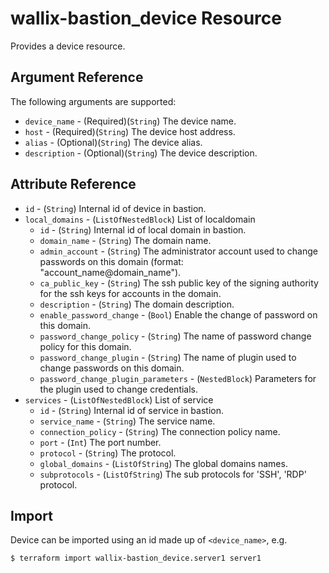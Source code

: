 # wallix-bastion_device Resource

Provides a device resource.

## Argument Reference

The following arguments are supported:

* `device_name` - (Required)(`String`) The device name.
* `host` - (Required)(`String`) The device host address.
* `alias` - (Optional)(`String`) The device alias.
* `description` - (Optional)(`String`) The device description.

## Attribute Reference

* `id` - (`String`) Internal id of device in bastion.
* `local_domains` - (`ListOfNestedBlock`) List of localdomain
  * `id` - (`String`) Internal id of local domain in bastion.
  * `domain_name` - (`String`) The domain name.
  * `admin_account` - (`String`) The administrator account used to change passwords on this domain (format: "account_name@domain_name").
  * `ca_public_key` - (`String`) The ssh public key of the signing authority for the ssh keys for accounts in the domain.
  * `description` - (`String`) The domain description.
  * `enable_password_change` - (`Bool`) Enable the change of password on this domain.
  * `password_change_policy` - (`String`) The name of password change policy for this domain.
  * `password_change_plugin` - (`String`) The name of plugin used to change passwords on this domain.
  * `password_change_plugin_parameters` - (`NestedBlock`) Parameters for the plugin used to change credentials.
* `services` - (`ListOfNestedBlock`) List of service
  * `id` - (`String`) Internal id of service in bastion.
  * `service_name` - (`String`) The service name.
  * `connection_policy` - (`String`) The connection policy name.
  * `port` - (`Int`) The port number.
  * `protocol` - (`String`) The protocol.
  * `global_domains` - (`ListOfString`) The global domains names.
  * `subprotocols` - (`ListOfString`) The sub protocols for 'SSH', 'RDP' protocol.

## Import

Device can be imported using an id made up of `<device_name>`, e.g.

```
$ terraform import wallix-bastion_device.server1 server1
```

